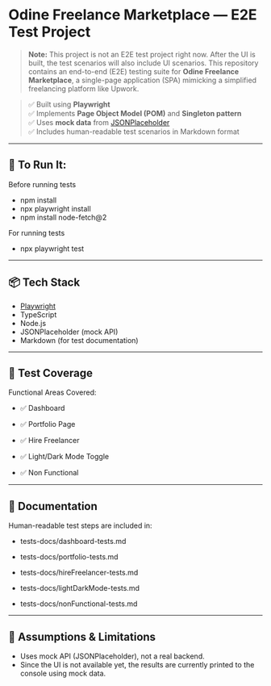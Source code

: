 # Odine Freelance Marketplace — E2E Test Project

> **Note:** This project is not an E2E test project right now. After the UI is built, the test scenarios will also include UI scenarios.
This repository contains an end-to-end (E2E) testing suite for **Odine Freelance Marketplace**, a single-page application (SPA) mimicking a simplified freelancing platform like Upwork.

> ✅ Built using **Playwright**  
> ✅ Implements **Page Object Model (POM)** and **Singleton pattern**  
> ✅ Uses **mock data** from [JSONPlaceholder](https://jsonplaceholder.typicode.com)  
> ✅ Includes human-readable test scenarios in Markdown format

---

## 🚀 To Run It:

Before running tests
- npm install 
- npx playwright install
- npm install node-fetch@2

For running tests
- npx playwright test

---

## 📦 Tech Stack

- [Playwright](https://playwright.dev/)
- TypeScript
- Node.js
- JSONPlaceholder (mock API)
- Markdown (for test documentation)

---

## 🧪 Test Coverage

Functional Areas Covered:

- ✅ Dashboard

- ✅ Portfolio Page

- ✅ Hire Freelancer

- ✅ Light/Dark Mode Toggle

- ✅ Non Functional

---

## 📄 Documentation

Human-readable test steps are included in:

- tests-docs/dashboard-tests.md

- tests-docs/portfolio-tests.md

- tests-docs/hireFreelancer-tests.md
  
- tests-docs/lightDarkMode-tests.md
  
- tests-docs/nonFunctional-tests.md

---

## 🧼 Assumptions & Limitations

- Uses mock API (JSONPlaceholder), not a real backend.
- Since the UI is not available yet, the results are currently printed to the console using mock data.
